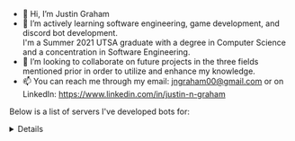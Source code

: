 - 👋 Hi, I’m Justin Graham
- 👀 I’m actively learning software engineering, game development, and discord bot development.  
   I'm a Summer 2021 UTSA graduate with a degree in Computer Science and a concentration in Software Engineering.
- 💞️ I’m looking to collaborate on future projects in the three fields mentioned prior in order to utilize and enhance my knowledge.
- 📫 You can reach me through my email: jngraham00@gmail.com or on LinkedIn: https://www.linkedin.com/in/justin-n-graham


Below is a list of servers I've developed bots for:
<details>
   
   UBXS Token Community 
         Cryptocurrency | [Website](https://bixos.io/) | [Token](https://bscscan.com/token/0x4f1960E29b2cA581a38c5c474e123f420F8092db) 
   Crown Network
         ~8,500 members. Unofficial trading community for Elder Scrolls Online. 
   KongWFC
         [Twitter](https://twitter.com/kongwfc)
   Megami And Goddess
         [Twitter](https://twitter.com/megamigoddess) | [Linked.is](https://linked.is/megamiandgoddess)
</details>
